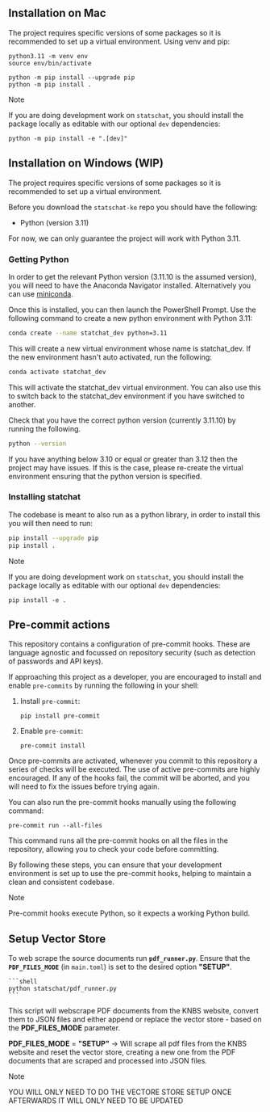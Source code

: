 ## Installation on Mac

The project requires specific versions of some packages so it is recommended to
set up a virtual environment.  Using venv and pip:

```shell
python3.11 -m venv env
source env/bin/activate

python -m pip install --upgrade pip
python -m pip install .
```

> [!NOTE]
> If you are doing development work on `statschat`, you should install the
> package locally as editable with our optional `dev` dependencies:
> ```shell
> python -m pip install -e ".[dev]"
> ```

## Installation on Windows (WIP)

The project requires specific versions of some packages so it is recommended to
set up a virtual environment.

Before you download the `statschat-ke` repo you should have the following:

- Python (version 3.11)

For now, we can only guarantee the project will work with Python 3.11.


### Getting Python

In order to get the relevant Python version (3.11.10 is the assumed version),
you will need to have the Anaconda Navigator installed. Alternatively you can
use [miniconda](https://docs.anaconda.com/miniconda/).

Once this is installed, you can then launch the PowerShell Prompt.
Use the following command to create a new python environment with Python 3.11:

```bash
conda create --name statchat_dev python=3.11
```

This will create a new virtual environment whose name is statchat_dev.
If the new environment hasn't auto activated, run the following:

```bash
conda activate statchat_dev
```

This will activate the statchat_dev virtual environment.
You can also use this to switch back to the statchat_dev environment if you have switched to another.

Check that you have the correct python version (currently 3.11.10) by running the following.

```bash
python --version
```

If you have anything below 3.10 or equal or greater than 3.12 then the project may have issues.
If this is the case, please re-create the virtual environment ensuring that the python version is specified.

### Installing statchat

The codebase is meant to also run as a python library, in order to install this
you will then need to run:

```bash
pip install --upgrade pip
pip install .
```

> [!NOTE]
> If you are doing development work on `statschat`, you should install the
> package locally as editable with our optional `dev` dependencies:
> ```shell
> pip install -e .
> ```

## Pre-commit actions

This repository contains a configuration of pre-commit hooks. These are
language agnostic and focussed on repository security (such as detection of
passwords and API keys).

If approaching this project as a developer, you are encouraged to install and
enable `pre-commits` by running the following in your shell:

1. Install `pre-commit`:
   ```shell
   pip install pre-commit
   ```
2. Enable `pre-commit`:
   ```shell
   pre-commit install
   ```

Once pre-commits are activated, whenever you commit to this repository a series of checks will be executed.
The use of active pre-commits are highly encouraged.
If any of the hooks fail, the commit will be aborted, and you will need to fix the issues before trying again.

You can also run the pre-commit hooks manually using the following command:

```shell
pre-commit run --all-files
```

This command runs all the pre-commit hooks on all the files in the repository,
allowing you to check your code before committing.

By following these steps, you can ensure that your development environment is set up to use the pre-commit hooks,
helping to maintain a clean and consistent codebase.

> [!NOTE]
> Pre-commit hooks execute Python, so it expects a working Python build.

## Setup Vector Store

To web scrape the source documents run **`pdf_runner.py`**. Ensure that the **`PDF_FILES_MODE`** (in `main.toml`) is set to the desired option **"SETUP"**.

    ```shell
    python statschat/pdf_runner.py
    ```

This script will webscrape PDF documents from the KNBS website, convert them to JSON files and either append or replace the vector store - based on the **PDF_FILES_MODE** parameter.

**PDF_FILES_MODE** = **"SETUP"** -> Will scrape all pdf files from the KNBS website and reset the vector store, creating a new one from the PDF documents that are scraped and processed into JSON files.

> [!NOTE]
> YOU WILL ONLY NEED TO DO THE VECTORE STORE SETUP ONCE
> AFTERWARDS IT WILL ONLY NEED TO BE UPDATED

